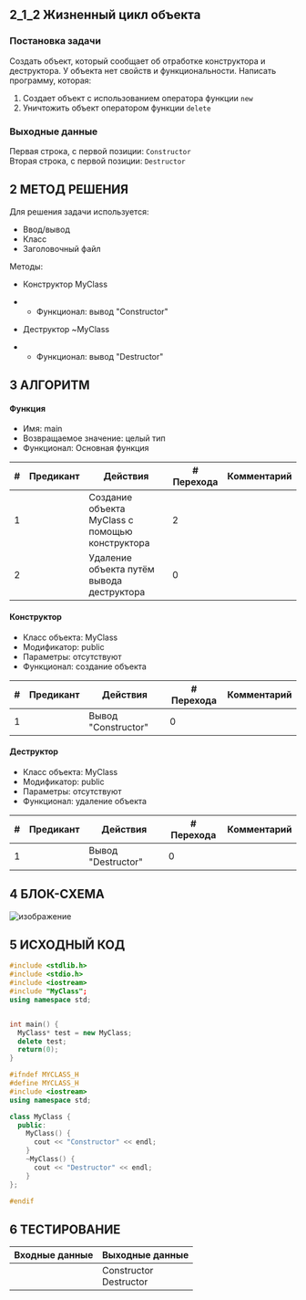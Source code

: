 ## 2_1_2 Жизненный цикл объекта
### Постановка задачи
Создать объект, который сообщает об отработке конструктора и деструктора. У объекта
нет свойств и функциональности. Написать программу, которая:
1. Создает объект с использованием оператора функции `new`
2. Уничтожить объект оператором функции `delete`

### Выходные данные
Первая строка, с первой позиции: `Constructor`
<br>
Вторая строка, с первой позиции: `Destructor`

## 2 МЕТОД РЕШЕНИЯ
Для решения задачи используется:
- Ввод/вывод
- Класс
- Заголовочный файл

Методы:
- Конструктор MyClass
- - Функционал: вывод "Constructor"

- Деструктор ~MyClass
- - Функционал: вывод "Destructor"

## 3 АЛГОРИТМ
#### Функция
- Имя: main
- Возвращаемое значение: целый тип
- Функционал: Основная функция

| # | Предикант | Действия | # Перехода | Комментарий
| --- | ----- | ------ | ---- | -- |
| 1 | | Создание объекта MyClass с помощью конструктора | 2
| 2 | | Удаление объекта путём вывода деструктора | 0

#### Конструктор
- Класс объекта: MyClass
- Модификатор: public
- Параметры: отсутствуют
- Функционал: создание объекта

| # | Предикант | Действия | # Перехода | Комментарий
| --- | ----- | ------ | ---- | -- |
| 1 | | Вывод "Constructor" | 0

#### Деструктор
- Класс объекта: MyClass
- Модификатор: public
- Параметры: отсутствуют
- Функционал: удаление объекта

| # | Предикант | Действия | # Перехода | Комментарий
| --- | ----- | ------ | ---- | -- |
| 1 | | Вывод "Destructor" | 0

## 4 БЛОК-СХЕМА
![изображение](https://user-images.githubusercontent.com/70198995/221364970-6c228b68-9536-4b0d-8c14-7cb53033709d.png)

## 5 ИСХОДНЫЙ КОД
```c++
#include <stdlib.h>
#include <stdio.h>
#include <iostream>
#include "MyClass";
using namespace std;


int main() {
  MyClass* test = new MyClass;
  delete test;
  return(0);
}
```

```c++
#ifndef MYCLASS_H
#define MYCLASS_H
#include <iostream>
using namespace std;

class MyClass {
  public:
    MyClass() {
      cout << "Constructor" << endl;
    }
    ~MyClass() {
      cout << "Destructor" << endl;
    }
};

#endif
```

## 6 ТЕСТИРОВАНИЕ
| Входные данные | Выходные данные |
| --- | ----- |
| | Constructor <br> Destructor |
